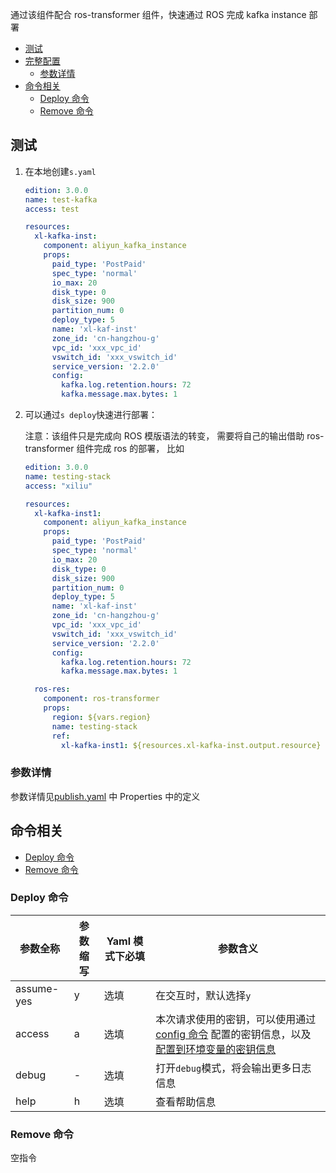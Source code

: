 通过该组件配合 ros-transformer 组件，快速通过 ROS 完成 kafka instance 部署

- [测试](#测试)
- [完整配置](#完整配置)
  - [参数详情](#参数详情)
- [命令相关](#命令相关)
  - [Deploy 命令](#Deploy命令)
  - [Remove 命令](#Remove命令)

## 测试

1. 在本地创建`s.yaml`

    ```yaml
    edition: 3.0.0 
    name: test-kafka
    access: test 

    resources:
      xl-kafka-inst: 
        component: aliyun_kafka_instance
        props:
          paid_type: 'PostPaid'
          spec_type: 'normal'
          io_max: 20
          disk_type: 0
          disk_size: 900
          partition_num: 0
          deploy_type: 5
          name: 'xl-kaf-inst'
          zone_id: 'cn-hangzhou-g'
          vpc_id: 'xxx_vpc_id'
          vswitch_id: 'xxx_vswitch_id'
          service_version: '2.2.0'
          config: 
            kafka.log.retention.hours: 72
            kafka.message.max.bytes: 1
    ```

2. 可以通过`s deploy`快速进行部署：

    注意：该组件只是完成向 ROS 模版语法的转变， 需要将自己的输出借助 ros-transformer 组件完成 ros 的部署， 比如

    ```yaml
    edition: 3.0.0
    name: testing-stack
    access: "xiliu"

    resources:
      xl-kafka-inst1: 
        component: aliyun_kafka_instance
        props:
          paid_type: 'PostPaid'
          spec_type: 'normal'
          io_max: 20
          disk_type: 0
          disk_size: 900
          partition_num: 0
          deploy_type: 5
          name: 'xl-kaf-inst'
          zone_id: 'cn-hangzhou-g'
          vpc_id: 'xxx_vpc_id'
          vswitch_id: 'xxx_vswitch_id'
          service_version: '2.2.0'
          config: 
            kafka.log.retention.hours: 72
            kafka.message.max.bytes: 1

      ros-res:
        component: ros-transformer
        props:
          region: ${vars.region}
          name: testing-stack
          ref:
            xl-kafka-inst1: ${resources.xl-kafka-inst.output.resource}
    ```

### 参数详情

参数详情见[publish.yaml](publish.yaml) 中 Properties 中的定义

## 命令相关

- [Deploy 命令](#Deploy命令)
- [Remove 命令](#Remove命令)

### Deploy 命令


| 参数全称  |  参数缩写  | Yaml 模式下必填 | 参数含义|                                 
|-------|---------------------|---------------------|---------------------|
| assume-yes | y        | 选填            | 在交互时，默认选择`y`|
| access     | a        | 选填            | 本次请求使用的密钥，可以使用通过[config 命令](https://github.com/Serverless-Devs/Serverless-Devs/tree/master/docs/zh/command/config.md#config-add-命令) 配置的密钥信息，以及[配置到环境变量的密钥信息](https://github.com/Serverless-Devs/Serverless-Devs/tree/master/docs/zh/command/config.md#通过环境变量配置密钥信息) |
| debug      | -        | 选填            | 打开`debug`模式，将会输出更多日志信息|
| help       | h        | 选填            | 查看帮助信息|

### Remove 命令

空指令